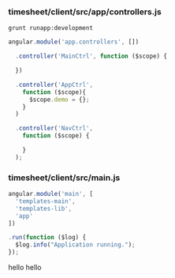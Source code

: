 ### timesheet/client/src/app/controllers.js

```
grunt runapp:development
```

```javascript
angular.module('app.controllers', [])

  .controller('MainCtrl', function ($scope) {

  })

  .controller('AppCtrl',
    function ($scope){
      $scope.demo = {};
    }
  )

  .controller('NavCtrl',
    function ($scope) {

    }
  );
```

### timesheet/client/src/main.js

```javascript
angular.module('main', [
  'templates-main',
  'templates-lib',
  'app'
])

.run(function ($log) {
  $log.info("Application running.");
});
 ```
hello
hello
